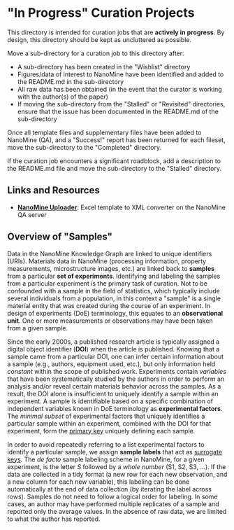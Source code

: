 # "In Progress" Curation Projects
This directory is intended for curation jobs that are **actively in progress**. By design, this directory should be kept as uncluttered as possible.

Move a sub-directory for a curation job to this directory after:
* A sub-directory has been created in the "Wishlist" directory
* Figures/data of interest to NanoMine have been identified and added to the README.md in the sub-directory
* All raw data has been obtained (in the event that the curator is working with the author(s) of the paper)
* If moving the sub-directory from the "Stalled" or "Revisited" directories, ensure that the issue has been documented in the README.md of the sub-directory

Once all template files and supplementary files have been added to NanoMine (QA), and a "Success!" report has been returned for each fileset, move the sub-directory to the "Completed" directory.

If the curation job encounters a significant roadblock, add a description to the README.md file and move the sub-directory to the "Stalled" directory.

## Links and Resources
* [**NanoMine Uploader**](https://qa.materialsmine.org/nm#/XMLCONV): Excel template to XML converter on the NanoMine QA server

## Overview of "Samples"
Data in the NanoMine Knowledge Graph are linked to unique identifiers (URIs). Materials data in NanoMine (processing information, property measurements, microstructure images, etc.) are linked back to **samples** from a particular **set of experiments**. Identifying and labeling the samples from a particular experiment is the primary task of curation. Not to be confounded with a sample in the field of statistics, which typically include several individuals from a population, in this context a "sample" is a single material entity that was created during the course of an experiment. In design of experiments (DoE) terminology, this equates to an **observational unit**. One or more measurements or observations may have been taken from a given sample. 

Since the early 2000s, a published research article is typically assigned a digital object identifier (**DOI**) when the article is published. Knowing that a sample came from a particular DOI, one can infer certain information about a sample (e.g., authors, equipment used, etc.), but only information held *constant* within the scope of published work. Experiments contain *variables* that have been systematically studied by the authors in order to perform an analysis and/or reveal certain materials behavior across the samples. As a result, the DOI alone is insufficient to uniquely identify a sample within an experiment. A sample is identifiable based on a specific combination of independent variables known in DoE terminology as **experimental factors**. The *minimal subset* of experimental factors that uniquely identifies a particular sample within an experiment, combined with the DOI for that experiment, form the [primary key](https://en.wikipedia.org/wiki/Primary_key) uniquely defining each sample.

In order to avoid repeatedly referring to a list experimental factors to identify a particular sample, we assign **sample labels** that act as [surrogate keys](https://en.wikipedia.org/wiki/Surrogate_key). The *de facto* sample labeling scheme in NanoMine, for a given experiment, is the letter *S* followed by a *whole number* (S1, S2, S3, ...). If the data are collected in a tidy format (a new row for each new observation, and a new column for each new variable), this labeling can be done automatically at the end of data collection (by iterating the label across rows). Samples do not need to follow a logical order for labeling. In some cases, an author may have performed multiple replicates of a sample and reported only the average values. In the absence of raw data, we are limited to what the author has reported. 




